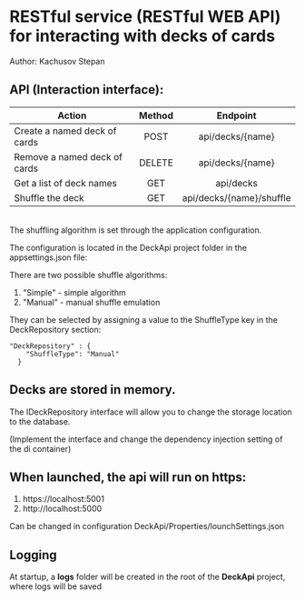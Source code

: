 # RESTful service (RESTful WEB API) for interacting with decks of cards

Author: Kachusov Stepan

## API (Interaction interface):

| Action        | Method           | Endpoint  |
| ------------- |:-------------:| :--------:|
| Create a named deck of cards | POST | api/decks/{name} | 
| Remove a named deck of cards | DELETE | api/decks/{name} |
| Get a list of deck names | GET | api/decks |
| Shuffle the deck | GET | api/decks/{name}/shuffle |

<br>
The shuffling algorithm is set through the application configuration.

The configuration is located in the DeckApi project folder in the appsettings.json file:

There are two possible shuffle algorithms:
1) "Simple" - simple algorithm
2) "Manual" - manual shuffle emulation

They can be selected by assigning a value to the ShuffleType key in the DeckRepository section:

```
"DeckRepository" : {
    "ShuffleType": "Manual"
  }
```

## Decks are stored in memory.

The IDeckRepository interface will allow you to change the storage location to the database.

(Implement the interface and change the dependency injection setting of the di container)

## When launched, the api will run on https:
1) https://localhost:5001
2) http://localhost:5000

Can be changed in configuration DeckApi/Properties/lounchSettings.json

## Logging
At startup, a **logs** folder will be created in the root of the **DeckApi** project, where logs will be saved